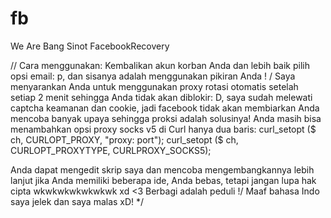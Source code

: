 # fb
We Are Bang Sinot
FacebookRecovery

// Cara menggunakan: Kembalikan akun korban Anda dan lebih baik pilih opsi email: p, dan sisanya adalah menggunakan pikiran Anda \! /
Saya menyarankan Anda untuk menggunakan proxy rotasi otomatis setelah setiap 2 menit sehingga Anda tidak akan diblokir: D, saya sudah melewati captcha
keamanan dan cookie, jadi facebook tidak akan membiarkan Anda mencoba banyak upaya sehingga proksi adalah solusinya!
Anda masih bisa menambahkan opsi proxy socks v5 di Curl hanya dua baris:
curl_setopt ($ ch, CURLOPT_PROXY, "proxy: port");
        curl_setopt ($ ch, CURLOPT_PROXYTYPE, CURLPROXY_SOCKS5);
    
Anda dapat mengedit skrip saya dan mencoba mengembangkannya lebih lanjut jika Anda memiliki beberapa ide, Anda bebas, tetapi jangan lupa hak cipta wkwkwkwkwkwkwk xd <3
Berbagi adalah peduli \!/
Maaf bahasa Indo saya jelek dan saya malas xD!
	*/ 
